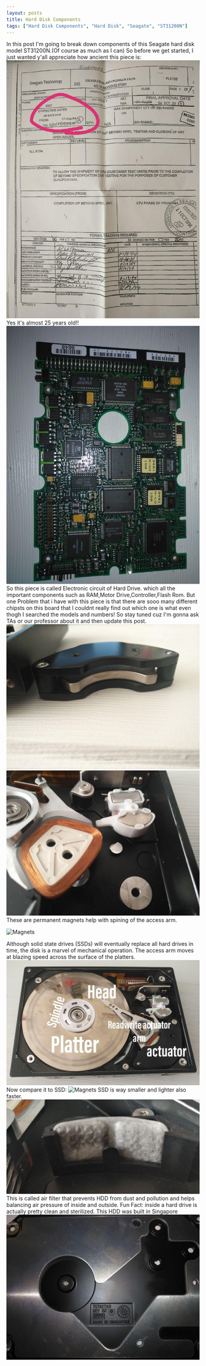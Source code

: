 ```yaml
---
layout: posts
title: Hard Disk Components
tags: ["Hard Disk Components", "Hard Disk", "Seagate", "ST31200N"]
---
```

In this post I'm going to break down components of this Seagate hard disk model  ST31200N.(Of course as much as I can)
So before we get started, I just wanted y'all appreciate how ancient this piece is:
![Hard Disk](/assets/images/photo_2019-10-21_13-36-32.jpg)
Yes it's almost 25 years old!!
![Hard Disk](/assets/images/photo_2019-10-21_13-36-23.jpg)
So this piece is called Electronic circuit of Hard Drive. which all the important components such as RAM,Motor Drive,Controller,Flash Rom. But one Problem that i have with this piece is that there are sooo many different chipsts on this board that I couldnt really find out which one is what even thogh I searched the models and numbers! So stay tuned cuz I'm gonna ask TAs or our professor about it and then update this post.
![Magnets](/assets/images/photo_2019-10-21_13-36-17.jpg)
![Magnets](/assets/images/photo_2019-10-21_13-36-11.jpg)
These are permanent magnets help with spining of the access arm.

![Magnets](https://cf.ydcdn.net/latest/images/computer/ACCESARM.GIF)

Although solid state drives (SSDs) will eventually replace all hard drives in time, the disk is a marvel of mechanical operation. The access arm moves at blazing speed across the surface of the platters.
![Magnets](/assets/images/photo_2019-10-21_14-34-56.jpg)
Now compare it to SSD:
![Magnets](https://images-na.ssl-images-amazon.com/images/I/81ZHCbkWveL._SX466_.jpg)
SSD is way smaller and lighter also faster.
![Magnets](/assets/images/photo_2019-10-21_14-34-28.jpg)
This is called air filter that prevents HDD from dust and pollution and helps balancing air pressure of inside and outside. Fun Fact: inside a hard drive is actually pretty clean and sterilized.
This HDD was built in Singapore
![Magnets](/assets/images/photo_2019-10-21_13-35-57.jpg)